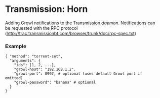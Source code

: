 # Transmission: Horn

Adding Growl notifications to the Transmission *daemon*. Notifications can be
requested with the RPC protocol (<http://trac.transmissionbt.com/browser/trunk/doc/rpc-spec.txt>)

### Example

    { "method": "torrent-set",
      "arguments": {
        "ids": [1, 2, ...],
        "growl-host": "192.168.1.2",
        "growl-port": 8997, # optional (uses default Growl port if omitted)
        "growl-password": "banana" # optional
      }
    } 

